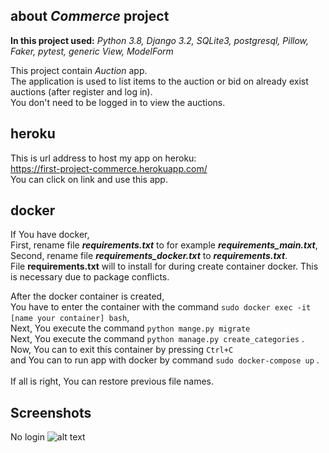 about _Commerce_ project
-------------------------
**In this project used:** _Python 3.8, Django 3.2, SQLite3, postgresql, 
               Pillow, Faker, pytest, generic View, ModelForm_

This project contain _Auction_ app. \
The application is used to list items to the auction or bid on already exist auctions (after register and log in). \
You don't need to be logged in to view the auctions.


heroku
-------
This is url address to host my app on heroku: \
https://first-project-commerce.herokuapp.com/ \
You can click on link and use this app.

docker
--------
If You have docker, \
First, rename file **_requirements.txt_** to for example **_requirements_main.txt_**, \
Second, rename file **_requirements_docker.txt_** to **_requirements.txt_**. \
File __requirements.txt__ will to install for during create container docker.
This is necessary due to package conflicts.

After the docker container is created, \
You have to enter the container with the command `sudo docker exec -it [name your container] bash`, \
Next, You execute the command `python mange.py migrate` \
Next, You execute the command `python manage.py create_categories` . \
Now, You can to exit this container by pressing `Ctrl+C` \
and You can to run app with docker by command `sudo docker-compose up` . \
\
If all is right, You can restore previous file names.

Screenshots
------------
No login
![alt text](https://github.com/andree0/commerce/tree/main/static/screenshots/no_login.png?raw=true)